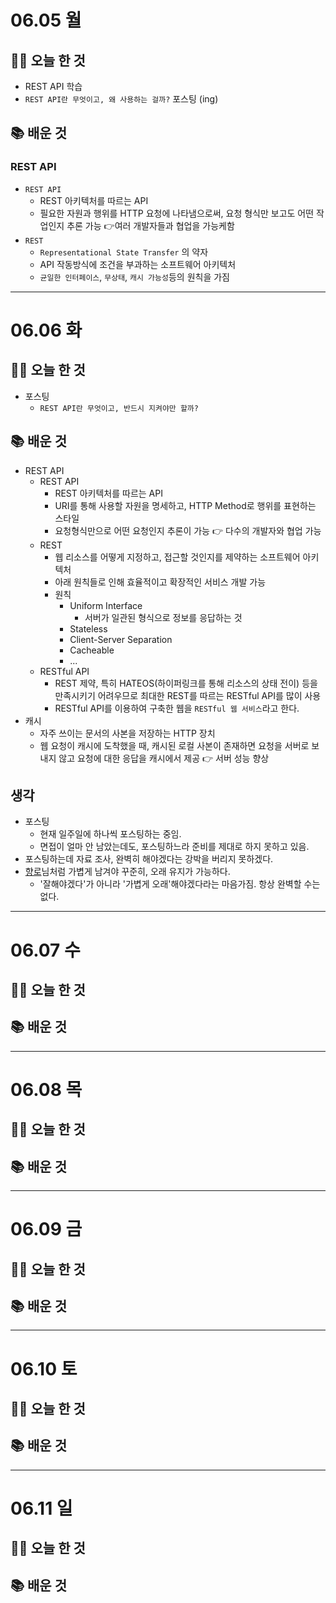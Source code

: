 # 06.05 월

## 🚶‍♂️ 오늘 한 것

- REST API 학습
- `REST API란 무엇이고, 왜 사용하는 걸까?` 포스팅 (ing)

## 📚 배운 것 

### REST API

- `REST API`
  - REST 아키텍처를 따르는 API
  - 필요한 자원과 행위를 HTTP 요청에 나타냄으로써, 요청 형식만 보고도 어떤 작업인지 추론 가능 👉여러 개발자들과 협업을 가능케함  
- `REST` 
  - `Representational State Transfer` 의 약자
  - API 작동방식에 조건을 부과하는 소프트웨어 아키텍처
  - `균일한 인터페이스`, `무상태`, `캐시 가능성`등의 원칙을 가짐

---

# 06.06 화

## 🚶‍♂️ 오늘 한 것

- 포스팅
  - `REST API란 무엇이고, 반드시 지켜야만 할까?`

## 📚 배운 것

- REST API
  - REST API
    - REST 아키텍처를 따르는 API
    - URI를 통해 사용할 자원을 명세하고, HTTP Method로 행위를 표현하는 스타일
    - 요청형식만으로 어떤 요청인지 추론이 가능 👉 다수의 개발자와 협업 가능
  - REST
    - 웹 리소스를 어떻게 지정하고, 접근할 것인지를 제약하는 소프트웨어 아키텍처
    - 아래 원칙들로 인해 효율적이고 확장적인 서비스 개발 가능 
    - 원칙
      - Uniform Interface
        - 서버가 일관된 형식으로 정보를 응답하는 것 
      - Stateless
      - Client-Server Separation
      - Cacheable
      - ...
  - RESTful API
    - REST 제약, 특히 HATEOS(하이퍼링크를 통해 리소스의 상태 전이) 등을 만족시키기 어려우므로 최대한 REST를 따르는 RESTful API를 많이 사용
    - RESTful API를 이용하여 구축한 웹을 `RESTful 웹 서비스`라고 한다. 
- 캐시
  - 자주 쓰이는 문서의 사본을 저장하는 HTTP 장치
  - 웹 요청이 캐시에 도착했을 때, 캐시된 로컬 사본이 존재하면 요청을 서버로 보내지 않고 요청에 대한 응답을 캐시에서 제공 👉 서버 성능 향상

## 생각

- 포스팅 
  - 현재 일주일에 하나씩 포스팅하는 중임.
  - 면접이 얼마 안 남았는데도, 포스팅하느라 준비를 제대로 하지 못하고 있음.
- 포스팅하는데 자료 조사, 완벽히 해야겠다는 강박을 버리지 못하겠다.
- [향로](https://jojoldu.tistory.com/27)님처럼 가볍게 남겨야 꾸준히, 오래 유지가 가능하다.
  - '잘해야겠다'가 아니라 '가볍게 오래'해야겠다라는 마음가짐. 항상 완벽할 수는 없다.

---

# 06.07 수

## 🚶‍♂️ 오늘 한 것

## 📚 배운 것

---

# 06.08 목

## 🚶‍♂️ 오늘 한 것

## 📚 배운 것

---

# 06.09 금

## 🚶‍♂️ 오늘 한 것

## 📚 배운 것

---

# 06.10 토

## 🚶‍♂️ 오늘 한 것

## 📚 배운 것

---

# 06.11 일

## 🚶‍♂️ 오늘 한 것

## 📚 배운 것

